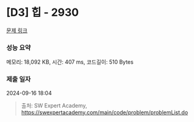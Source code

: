 # [D3] 힙 - 2930 

[문제 링크](https://swexpertacademy.com/main/code/problem/problemDetail.do?contestProbId=AV-Tj7ya3jYDFAXr) 

### 성능 요약

메모리: 18,092 KB, 시간: 407 ms, 코드길이: 510 Bytes

### 제출 일자

2024-09-16 18:04



> 출처: SW Expert Academy, https://swexpertacademy.com/main/code/problem/problemList.do
